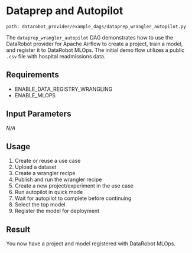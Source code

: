 # Dataprep and Autopilot

`path: datarobot_provider/example_dags/dataprep_wrangler_autopilot.py`

The `dataprep_wrangler_autopilot` DAG demonstrates how to use the DataRobot provider for Apache Airflow to create a project, train a model, and register it to DataRobot MLOps.
The initial demo flow utilizes a public `.csv` file with hospital readmissions data.

## Requirements

* ENABLE_DATA_REGISTRY_WRANGLING
* ENABLE_MLOPS

## Input Parameters

_N/A_

## Usage

1. Create or reuse a use case
2. Upload a dataset
3. Create a wrangler recipe
4. Publish and run the wrangler recipe
5. Create a new project/experiment in the use case
6. Run autopilot in quick mode
7. Wait for autopilot to complete before continuing
8. Select the top model
9. Register the model for deployment

## Result

You now have a project and model registered with DataRobot MLOps.
